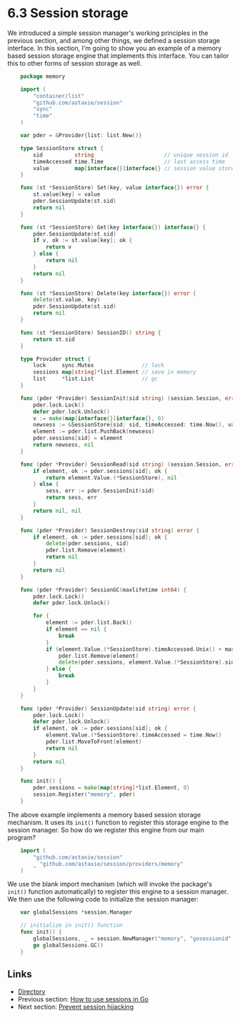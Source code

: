 # 6.3 Session storage

We introduced a simple session manager's working principles in the previous section, and among other things, we defined a session storage interface. In this section, I'm going to show you an example of a memory based session storage engine that implements this interface. You can tailor this to other forms of session storage as well.

```go
    package memory

    import (
        "container/list"
        "github.com/astaxie/session"
        "sync"
        "time"
    )

    var pder = &Provider{list: list.New()}

    type SessionStore struct {
        sid          string                      // unique session id
        timeAccessed time.Time                   // last access time
        value        map[interface{}]interface{} // session value stored inside
    }

    func (st *SessionStore) Set(key, value interface{}) error {
        st.value[key] = value
        pder.SessionUpdate(st.sid)
        return nil
    }

    func (st *SessionStore) Get(key interface{}) interface{} {
        pder.SessionUpdate(st.sid)
        if v, ok := st.value[key]; ok {
            return v
        } else {
            return nil
        }
        return nil
    }

    func (st *SessionStore) Delete(key interface{}) error {
        delete(st.value, key)
        pder.SessionUpdate(st.sid)
        return nil
    }

    func (st *SessionStore) SessionID() string {
        return st.sid
    }

    type Provider struct {
        lock     sync.Mutex               // lock
        sessions map[string]*list.Element // save in memory
        list     *list.List               // gc
    }

    func (pder *Provider) SessionInit(sid string) (session.Session, error) {
        pder.lock.Lock()
        defer pder.lock.Unlock()
        v := make(map[interface{}]interface{}, 0)
        newsess := &SessionStore{sid: sid, timeAccessed: time.Now(), value: v}
        element := pder.list.PushBack(newsess)
        pder.sessions[sid] = element
        return newsess, nil
    }

    func (pder *Provider) SessionRead(sid string) (session.Session, error) {
        if element, ok := pder.sessions[sid]; ok {
            return element.Value.(*SessionStore), nil
        } else {
            sess, err := pder.SessionInit(sid)
            return sess, err
        }
        return nil, nil
    }

    func (pder *Provider) SessionDestroy(sid string) error {
        if element, ok := pder.sessions[sid]; ok {
            delete(pder.sessions, sid)
            pder.list.Remove(element)
            return nil
        }
        return nil
    }

    func (pder *Provider) SessionGC(maxlifetime int64) {
        pder.lock.Lock()
        defer pder.lock.Unlock()

        for {
            element := pder.list.Back()
            if element == nil {
                break
            }
            if (element.Value.(*SessionStore).timeAccessed.Unix() + maxlifetime) < time.Now().Unix() {
                pder.list.Remove(element)
                delete(pder.sessions, element.Value.(*SessionStore).sid)
            } else {
                break
            }
        }
    }

    func (pder *Provider) SessionUpdate(sid string) error {
        pder.lock.Lock()
        defer pder.lock.Unlock()
        if element, ok := pder.sessions[sid]; ok {
            element.Value.(*SessionStore).timeAccessed = time.Now()
            pder.list.MoveToFront(element)
            return nil
        }
        return nil
    }

    func init() {
        pder.sessions = make(map[string]*list.Element, 0)
        session.Register("memory", pder)
    }
```

The above example implements a memory based session storage mechanism. It uses its `init()` function to register this storage engine to the session manager. So how do we register this engine from our main program?

```go
    import (
        "github.com/astaxie/session"
        _ "github.com/astaxie/session/providers/memory"
    )
```

We use the blank import mechanism \(which will invoke the package's `init()` function automatically\) to register this engine to a session manager. We then use the following code to initialize the session manager:

```go
    var globalSessions *session.Manager

    // initialize in init() function
    func init() {
        globalSessions, _ = session.NewManager("memory", "gosessionid", 3600)
        go globalSessions.GC()
    }
```

## Links

* [Directory](preface.md)
* Previous section: [How to use sessions in Go](06.2.md)
* Next section: [Prevent session hijacking](06.4.md)

